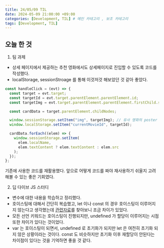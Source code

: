 ```yaml
---
title: 24/05/09 TIL
date: 2024-05-09 21:00:00 +09:00
categories: [Development, TIL] # 메인 카테고리 , 보조 카테고리
tags: [Development, TIL]
---
```


## 오늘 한 것

1. 팀 과제

- 상세 페이지에서 제공하는 추천 영화에서도 상세페이지로 진입할 수 있도록 코드를 작성했다.
- localStorage, sessionStroage 를 통해 이것저것 해보았던 것 같아 좋았다.

```javascript
const handleClick = (evt) => {
  const target = evt.target;
  const targetId = evt.target.parentElement.parentElement.id;
  const targetImg = evt.target.parentElement.parentElement.firstChild.src;

  const cardData = target.parentElement.childNodes;

  window.sessionStorage.setItem("img", targetImg); // 유사 영화의 poster src 를 별도로 로컬에 저장
  window.localStorage.setItem("currentMovieId", targetId);

  cardData.forEach((elem) => {
    window.sessionStorage.setItem(
      elem.localName,
      elem.textContent ? elem.textContent : elem.src
    );
  });
};
```

기존에 사용한 코드를 재활용했다. 앞으로 어떻게 코드를 짜야 재사용하기 쉬울지 고려해볼 수 있는 좋은 기회였다.

2. 딥 다이브 JS 스터디

- 변수에 대한 내용을 학습하고 정리했다.
- 호이스팅에 대해서 간단히 복습했고, let 이나 const 의 경우 호이스팅이 이루어지지 않는다고 생각했는데 [관련자료][1]를 찾아보니 조금 차이가 있었다.
- 모든 선언 키워드는 호이스팅이 진행되지만, undefined 가 할당이 이루어지는 시점 또한 차이가 있다는 것이었다.
- var 는 호이스팅이 되면서, undefined 로 초기화가 되지만 let 은 여전히 초기화 되지 않은 상황이라는 것이다. const 도 비슷하지만 초기화 이후 재할당이 안된다는 차이점이 있다는 것을 기억하면 좋을 것 같다.

[1]: https://velog.io/@ggong/let-const%EB%8A%94-%ED%98%B8%EC%9D%B4%EC%8A%A4%ED%8C%85-%EB%90%98%EC%A7%80-%EC%95%8A%EB%8A%94%EB%8B%A4
